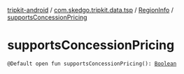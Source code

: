 [tripkit-android](../../index.md) / [com.skedgo.tripkit.data.tsp](../index.md) / [RegionInfo](index.md) / [supportsConcessionPricing](./supports-concession-pricing.md)

# supportsConcessionPricing

`@Default open fun supportsConcessionPricing(): `[`Boolean`](https://kotlinlang.org/api/latest/jvm/stdlib/kotlin/-boolean/index.html)